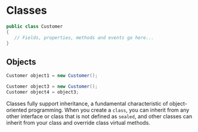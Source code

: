 # Classes

```cs
public class Customer
{
   // Fields, properties, methods and events go here...
}
```

## Objects

```cs
Customer object1 = new Customer();
```

```cs
Customer object3 = new Customer();
Customer object4 = object3;
```

Classes fully support inheritance, a fundamental characteristic of
object-oriented programming. When you create a `class`, you can inherit from any
other interface or class that is not defined as `sealed`, and other classes can
inherit from your class and override class virtual methods.
